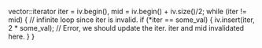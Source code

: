 vector<int>::iterator iter = iv.begin(),
                       mid = iv.begin() + iv.size()/2;
while (iter != mid) { // infinite loop since iter is invalid.
  if (*iter == some_val) {
    iv.insert(iter, 2 * some_val);  // Error, we should update the iter. iter and mid invalidated here.
  }
}
